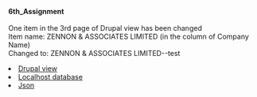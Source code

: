 <strong>6th_Assignment <br/></strong><br>
One item in the 3rd page of Drupal view has been changed<br/>
Item name: ZENNON & ASSOCIATES LIMITED (in the column of Company Name)<br/>
Changed to: ZENNON & ASSOCIATES LIMITED--test

<li><a href="http://dev-comm5961-demo.pantheonsite.io/shipping-directory">Drupal view</a></li>
<li><a href="http://dev-comm5961-demo.pantheonsite.io/shipping_directory.php">Localhost database</a></li>
<li><a href="http://dev-comm5961-demo.pantheonsite.io/shipping-directory-json">Json</a></li>

